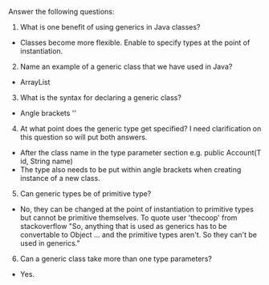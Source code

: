 
Answer the following questions:
1. What is one benefit of using generics in Java classes?
  - Classes become more flexible. Enable to specify types at the point of instantiation.

2. Name an example of a generic class that we have used in Java?
  - ArrayList
3. What is the syntax for declaring a generic class?
  - Angle brackets '<ArrayList>'
4. At what point does the generic type get specified?
  I need clarification on this question so will put both answers.
  - After the class name in the type parameter section e.g. public Account(T id, String name)
  - The type also needs to be put within angle brackets when creating instance of a new class.
5. Can generic types be of primitive type?
  - No, they can be changed at the point of instantiation to primitive types but cannot be primitive themselves. To quote user 'thecoop' from stackoverflow "So, anything that is used as generics has to be convertable to Object ... and the primitive types aren't. So they can't be used in generics."
6. Can a generic class take more than one type parameters?
  - Yes.

